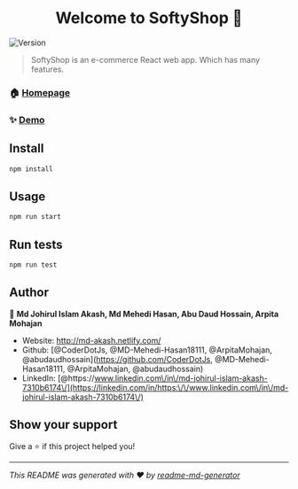 <h1 align="center">Welcome to SoftyShop 👋</h1>
<p>
  <img alt="Version" src="https://img.shields.io/badge/version-1.0.0-blue.svg?cacheSeconds=2592000" />
</p>

> SoftyShop is an e-commerce React web app. Which has many features.

### 🏠 [Homepage](https://github.com/CoderDotJs/co-op-project)

### ✨ [Demo](https://zen-golick-b097b5.netlify.app/)

## Install

```sh
npm install
```

## Usage

```sh
npm run start
```

## Run tests

```sh
npm run test
```

## Author

👤 **Md Johirul Islam Akash, Md Mehedi Hasan, Abu Daud Hossain, Arpita Mohajan**

* Website: http://md-akash.netlify.com/
* Github: [@CoderDotJs, @MD-Mehedi-Hasan18111, @ArpitaMohajan, @abudaudhossain](https://github.com/CoderDotJs, @MD-Mehedi-Hasan18111, @ArpitaMohajan, @abudaudhossain)
* LinkedIn: [@https:\/\/www.linkedin.com\/in\/md-johirul-islam-akash-7310b6174\/](https://linkedin.com/in/https:\/\/www.linkedin.com\/in\/md-johirul-islam-akash-7310b6174\/)

## Show your support

Give a ⭐️ if this project helped you!

***
_This README was generated with ❤️ by [readme-md-generator](https://github.com/kefranabg/readme-md-generator)_